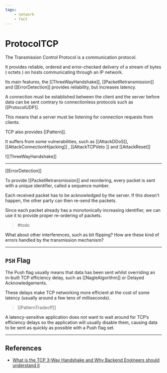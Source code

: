 ```yaml
---
tags:
    - network
    - fact
---
```

# ProtocolTCP

The Transmission Control Protocol is a communication protocol.

It provides reliable, ordered and error-checked delivery of a stream of bytes ( octets ) on hosts communicating through an IP network.

Its main features, the [[ThreeWayHandshake]],  [[PacketRetransmission]] and [[ErrorDetection]] provides reliability, but increases latency.

A connection must be established between the client and the server before data can be sent contrary to connectionless protocols such as [[ProtocolUDP]].

This means that a server must be listening for connection requests from clients.

TCP also provides [[Pattern]].

It suffers from some vulnerabilities, such as [[AttackDDoS]], [[AttackConnectionHijacking]] , [[AttackTCPVeto ]] and [[AttackReset]]

![[ThreeWayHandshake]]

___

[[ErrorDetection]]

To provide [[PacketRetransmission]] and reordering, every packet is sent with a unique identifier, called a sequence number.  

Each received packet has to be acknowledged by the server. If this doesn't happen, the other party can then re-send the packets.

Since each packet already has a monotonically increasing identifier, we can use it to provide proper re-ordering of packets.

> #todo

What about other interferences, such as bit flipping? How are these kind of errors handled by the transmission mechanism?

___

## `PSH` Flag

The Push flag usually means that data has been sent whilst overriding an in-built TCP efficiency delay, such as [[NagleAlgorithm]] or Delayed Acknowledgements.

These delays make TCP networking more efficient at the cost of some latency (usually around a few tens of milliseconds).

> [[PatternTradeoff]]

A latency-sensitive application does not want to wait around for TCP’s efficiency delays so the application will usually disable them, causing data to be sent as quickly as possible with a Push flag set.

___

## References

* [What is the TCP 3-Way Handshake and Why Backend Engineers should understand it](https://www.youtube.com/watch?v=bW_BILl7n0Y)
